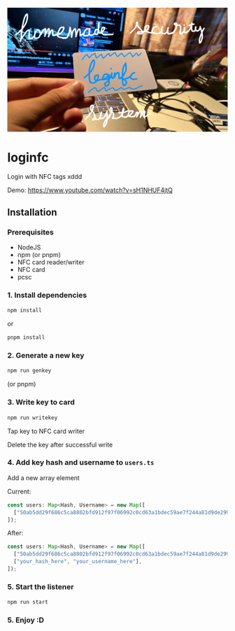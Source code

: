 [![loginfc banner](/loginfc.png)](https://github.com/tobycm/loginfc)

# loginfc

Login with NFC tags xddd

Demo: https://www.youtube.com/watch?v=sH1NHUF4jtQ

## Installation

### Prerequisites

- NodeJS
- npm (or pnpm)
- NFC card reader/writer
- NFC card
- pcsc

### 1. Install dependencies

```sh {"id":"01J6NBCGD21GEH0ZM3FS70D7MN"}
npm install
```

or

```sh {"id":"01J6NBCGD3F5MJNPNHYJ4NWCVF"}
pnpm install
```

### 2. Generate a new key

```sh {"id":"01J6NBCGD3F5MJNPNHYJH4KSBH"}
npm run genkey
```

(or pnpm)

### 3. Write key to card

```sh {"id":"01J6NBCGD3F5MJNPNHYM6ARKFG"}
npm run writekey
```

Tap key to NFC card writer

Delete the key after successful write

### 4. Add key hash and username to `users.ts`

Add a new array element

Current:

```typescript {"id":"01J6NBFYCXEEHRKTCMTV6P1YQH"}
const users: Map<Hash, Username> = new Map([
  ["50ab5dd29f686c5ca8802bfd912f97f06992c0cd63a1bdec59ae7f244a81d9de29916af0552205cf2ede408fb014436ee003f876c186b581a25e381665637482", "toby"], //
]);
```

After:

```typescript {"id":"01J6NBH46XMR80CPCEPHJKWJCQ"}
const users: Map<Hash, Username> = new Map([
  ["50ab5dd29f686c5ca8802bfd912f97f06992c0cd63a1bdec59ae7f244a81d9de29916af0552205cf2ede408fb014436ee003f876c186b581a25e381665637482", "toby"], //
  ["your_hash_here", "your_username_here"],
]);
```

### 5. Start the listener

```sh {"id":"01J6NBCGD3F5MJNPNHYQ044DVH"}
npm run start
```

### 5. Enjoy :D

